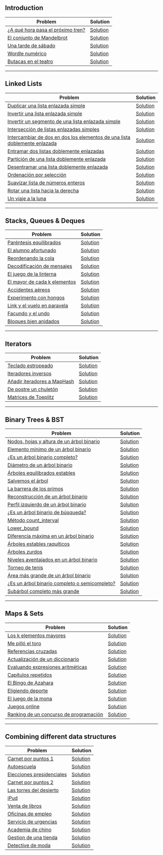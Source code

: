## Introduction

| Problem | Solution |
| --- | --- |
| [¿A qué hora pasa el próximo tren?](Enunciados/1._A_que_hora_pasa_el_proximo_tren.pdf) | [Solution](Soluciones/1._A_que_hora_pasa_proximo_tren) |
| [El conjunto de Mandelbrot](Enunciados/2._El_conjunto_de_Mandelbrot.pdf) | [Solution](Soluciones/2._Conjunto_de_Mandelbrot) |
| [Una tarde de sábado](Enunciados/3._Una_tarde_de_sabado.pdf) | [Solution](Soluciones/3._Una_tarde_de_sabado) |
| [Wordle numérico](Enunciados/4._Wordle_numerico.pdf) | [Solution](Soluciones/4._Wordle) |
| [Butacas en el teatro](Enunciados/5._Butacas_en_el_teatro.pdf) | [Solution](Soluciones/5_Butacas_en_el_teatro.cpp) |

---

## Linked Lists

| Problem | Solution |
| --- | --- |
| [Duplicar una lista enlazada simple](Enunciados/6._Duplicar_una_lista.pdf) | [Solution](Soluciones/6_Duplicar_lista_enlazada_simple.cpp) |
| [Invertir una lista enlazada simple](Enunciados/7._Invertir_una_lista_enlazada_simple.pdf) | [Solution](Soluciones/7_Invertir_lista_enlazada_simple.cpp) |
| [Invertir un segmento de una lista enlazada simple](Enunciados/8._Invertir_un_segmento_de_una_lista_enlazada_simple.pdf) | [Solution](Soluciones/8_Inv_seg_lista_enl_simple.cpp) |
| [Intersección de listas enlazadas simples](Enunciados/9._Interseccion_de_listas_enlazadas_simples.pdf) | [Solution](Soluciones/9_Intersec_list_enl_simp.cpp) |
| [Intercambiar de dos en dos los elementos de una lista doblemente enlazada](Enunciados/10._Intercambiar_de_dos_en_dos_los_elementos_de_una_lista_doblemente_enlazada.pdf) | [Solution](Soluciones/10_Intercambiar_de_dos_en_dos.cpp) |
| [Entramar dos listas doblemente enlazadas](Enunciados/11._Entramar_dos_listas_doblemente_enlazadas.pdf) | [Solution](Soluciones/11_Entramar_2_listas_dob_enl.cpp) |
| [Partición de una lista doblemente enlazada](Enunciados/12._Particion_de_una_lista_doblemente_enlazada.pdf) | [Solution](Soluciones/12_Particion_dob_enl_circular.cpp) |
| [Desentramar una lista doblemente enlazada](Enunciados/13._Desentramar_una_lista_doblemente_enlazada.pdf) | [Solution](Soluciones/13_Desentramar_lista_enl.cpp) |
| [Ordenación por selección](Enunciados/23._Ordenacion_por_seleccion.pdf) | [Solution](Soluciones/23_Ord_por_selec.cpp) |
| [Suavizar lista de números enteros](Enunciados/Extra._Suavizar_lista_de_numeros_enteros.pdf) | [Solution](Soluciones/Suavizar_una_list_de_num_ent.cpp) |
| [Rotar una lista hacia la derecha](Enunciados/X14._Rotar_una_lista_hacia_la_derecha.pdf) | [Solution](Soluciones/X14_Rot_dcha_lista.cpp) |
| [Un viaje a la luna](Enunciados/32._Un_viaje_a_la_luna.pdf) | [Solution](Soluciones/32_Viajando_a_la_luna.cpp) |

---

## Stacks, Queues & Deques

| Problem | Solution |
| --- | --- |
| [Paréntesis equilibrados](Enunciados/14._Parentesis_equilibrados.pdf) | [Solution](Soluciones/14_Parentesis_balan.cpp) |
| [El alumno afortunado](Enunciados/15._El_alumno_afortunado.pdf) | [Solution](Soluciones/15_El_alumno_afortunado.cpp) |
| [Reordenando la cola](Enunciados/16._Reordenando_la_cola.pdf) | [Solution](Soluciones/16_Reordenando_la_cola.cpp) |
| [Decodificación de mensajes](Enunciados/17._Decodificacion_de_mensajes.pdf) | [Solution](Soluciones/17_Decodificacion_de_mensajes.cpp) |
| [El juego de la linterna](Enunciados/18._El_juego_de_la_linterna.pdf) | [Solution](Soluciones/18_El_juego_de_la_linterna.cpp) |
| [El mayor de cada k elementos](Enunciados/19._El_mayor_de_cada_k_elementos.pdf) | [Solution](Soluciones/19_El_mayor_de_cada_k_elementos.cpp) |
| [Accidentes aéreos](Enunciados/20._Accidentes_aereos.pdf) | [Solution](Soluciones/20_Accidentes_aereos.cpp) |
| [Experimento con hongos](Enunciados/X6._Experimento_con_hongos.pdf) | [Solution](Soluciones/X6_Experimento_con_hongos.cpp) |
| [Link y el vuelo en paravela](Enunciados/Extra._Link_y_el_vuelo_en_paravela.pdf) | [Solution](Soluciones/Link_y_el_vuelo_en_paravela.cpp) |
| [Facundo y el undo](Enunciados/Extra._Facundo_y_el_undo.pdf) | [Solution](Soluciones/Facundo_y_el_undo.cpp) |
| [Bloques bien anidados](Enunciados/X13.Bloques_bien_anidados.pdf) | [Solution](Soluciones/X13_Bloq_anid.cpp) |

---

## Iterators

| Problem | Solution |
| --- | --- |
| [Teclado estropeado](Enunciados/21._Teclado_estropeado.pdf) | [Solution](Soluciones/21_Teclado_estropeado.cpp) |
| [Iteradores inversos](Enunciados/22._Iteradores_inversos.pdf) | [Solution](Soluciones/22_Its_inv.cpp) |
| [Añadir iteradores a MapHash](Enunciados/45._Anadir_iteradores_a_MapHash.pdf) | [Solution](Soluciones/45_Anyadir_its_a_maphash.cpp) |
| [De postre un chuletón](Enunciados/X7._De_postre_un_chuleton.pdf) | [Solution](Soluciones/X7_De_postre_un_chuleton.cpp) |
| [Matrices de Toeplitz](Enunciados/Extra._Matrices_de_Toeplitz.pdf) | [Solution](Soluciones/Matriz_de_Toeplitz.cpp) |

---

## Binary Trees & BST

| Problem | Solution |
| --- | --- |
| [Nodos, hojas y altura de un árbol binario](Enunciados/24._Nodos_hojas_y_altura_de_un_arbol_binario.pdf) | [Solution](Soluciones/24_Nodos_hojas_altura_arb_bin.cpp) |
| [Elemento mínimo de un árbol binario](Enunciados/25._Elemento_minimo_de_un_arbol_binario.pdf) | [Solution](Soluciones/25_Min_de_un_arbol_bin.cpp) |
| [¿Es un árbol binario completo?](Enunciados/27._Es_un_arbol_binario_completo_.pdf) | [Solution](Soluciones/26_Arb_bin_completo.cpp) |
| [Diámetro de un árbol binario](Enunciados/28._Diametro_de_un_arbol_binario.pdf) | [Solution](Soluciones/28_Diametro_de_un_arbol.cpp) |
| [Árboles equilibrados estables](Enunciados/29._Arboles_equilibrados_estables.pdf) | [Solution](Soluciones/29_Arb_eq_est.cpp) |
| [Salvemos el árbol](Enunciados/30._Salvemos_el_arbol.pdf) | [Solution](Soluciones/30_Salvemos_arbol.cpp) |
| [La barrera de los primos](Enunciados/31._La_barrera_de_los_primos.pdf) | [Solution](Soluciones/31_Barrera_de_los_primos.cpp) |
| [Reconstrucción de un árbol binario](Enunciados/33._Reconstruccion_de_un_arbol_binario.pdf) | [Solution](Soluciones/33_Reconstruccion_arb_bin.cpp) |
| [Perfil izquierdo de un árbol binario](Enunciados/34._Perfil_izquierdo_de_un_arbol_binario.pdf) | [Solution](Soluciones/34_Perfil_izq_arb_bin.cpp) |
| [¿Es un árbol binario de búsqueda?](Enunciados/35._Es_un_arbol_binario_de_busqueda_.pdf) | [Solution](Soluciones/35_Es_arb_bin_busqueda.cpp) |
| [Método count_interval](Enunciados/36._Metodo_count_interval.pdf) | [Solution](Soluciones/36_Metodo_count_interval.cpp) |
| [Lower_bound](Enunciados/37._Lower_bound.pdf) | [Solution](Soluciones/37_Metodo_lower_bound.cpp) |
| [Diferencia máxima en un árbol binario](Enunciados/Extra._Diferencia_maxima_en_un_arbol_binario.pdf) | [Solution](Soluciones/Diferencia_max_en_arb_bin.cpp) |
| [Árboles estables raquíticos](Enunciados/Extra._Arboles_estables_raquiticos.pdf) | [Solution](Soluciones/Arboles_raquiticos.cpp) |
| [Árboles zurdos](Enunciados/Extra._Arboles_zurdos.pdf) | [Solution](Soluciones/Arb_zurdos.cpp) |
| [Niveles aventajados en un árbol binario](Enunciados/Extra._Niveles_aventajados_en_un_arbol_binario.pdf) | [Solution](Soluciones/Niveles_aventajados_en_arb_bin.cpp) |
| [Torneo de tenis](Enunciados/X2._Torneo_de_tenis.pdf) | [Solution](Soluciones/X2_Torneo_de_tenis.cpp) |
| [Área más grande de un árbol binario](Enunciados/X3._Area_mas_grande_de_un_arbol_binario.pdf) | [Solution](Soluciones/X3_Area_mas_grande_en_arb_bin.cpp) |
| [¿Es un árbol binario completo o semicompleto?](Enunciados/X8._Es_un_arbol_binario_completo_o_semicompleto_.pdf) | [Solution](Soluciones/X8_Es_arb_bin_comp_o_semicomp.cpp) |
| [Subárbol completo más grande](X10._Subarbol_completo_mas_grande.pdf) | [Solution](Soluciones/X10_Subarb_comp_mas_grande.cpp) |

---

## Maps & Sets

| Problem | Solution |
| --- | --- |
| [Los k elementos mayores](Enunciados/38._Los_k_elementos_mayores.pdf) | [Solution](Soluciones/38_Los_k_elems_mayores.cpp) |
| [Me pilló el toro](Enunciados/39._Me_pillo_el_toro.pdf) | [Solution](Soluciones/39_Me_pillo_el_toro.cpp) |
| [Referencias cruzadas](Enunciados/40._Referencias_cruzadas.pdf) | [Solution](Soluciones/40_Referencias_cruzadas.cpp) |
| [Actualización de un diccionario](Enunciados/41._Actualizacion_de_un_diccionario.pdf) | [Solution](Soluciones/41_Actualizacion_dicc.cpp) |
| [Evaluando expresiones aritméticas](Enunciados/42._Evaluando_expresiones_aritmeticas.pdf) | [Solution](Soluciones/42_Evaluando_exp_arit.cpp) |
| [Capítulos repetidos](Enunciados/43._Capitulos_repetidos.pdf) | [Solution](Soluciones/43_Capitulos_repetidos.cpp) |
| [El Bingo de Azahara](Enunciados/44._El_Bingo_de_Azahara.pdf) | [Solution](Soluciones/44_Bingo_de_Azahara.cpp) |
| [Eligiendo deporte](Enunciados/46._Eligiendo_deporte.pdf) | [Solution](Soluciones/46_Eligiendo_deporte.cpp) |
| [El juego de la mona](Enunciados/Extra._El_juego_de_la_mona.pdf) | [Solution](Soluciones/Juego_de_la_mona.cpp) |
| [Juegos online](Enunciados/X4._Juegos_online.pdf) | [Solution](Soluciones/X4_Juegos_online.cpp) |
| [Ranking de un concurso de programación](Enunciados/X5._Ranking_de_un_concurso_de_programacion.pdf) | [Solution](Soluciones/X5_Ranking_concurso_programacion.cpp) |

---

## Combining different data structures

| Problem | Solution |
| --- | --- |
| [Carnet por puntos 1](Enunciados/47._Carnet_por_puntos_1.pdf) | [Solution](Soluciones/47_Carnet_por_ptos.cpp) |
| [Autoescuela](Enunciados/48._Autoescuela.pdf) | [Solution](Soluciones/48_Autoescuela.cpp) |
| [Elecciones presidenciales](Enunciados/49._Elecciones_presidenciales.pdf) | [Solution](Soluciones/49_Elecciones_presidenciales.cpp) |
| [Carnet por puntos 2](Enunciados/50._Carnet_por_puntos_2.pdf) | [Solution](Soluciones/50_Carnet_puntos_2.cpp) |
| [Las torres del desierto](Enunciados/51._Las_torres_del_desierto.pdf) | [Solution](Soluciones/51_Torres_desierto.cpp) |
| [iPud](Enunciados/52._iPud.pdf) | [Solution](Soluciones/52_iPud.cpp) |
| [Venta de libros](Enunciados/53._Venta_de_libros.pdf) | [Solution](Soluciones/53_Ventas_libros_internet.cpp) |
| [Oficinas de empleo](Enunciados/54._Oficinas_de_empleo.pdf) | [Solution](Soluciones/54_Oficinas_de_empleo.cpp) |
| [Servicio de urgencias](Enunciados/55._Servicio_de_urgencias.pdf) | [Solution](Soluciones/55_Servicio_de_urgencias.cpp) |
| [Academia de chino](Enunciados/X9._Academia_de_chino.pdf) | [Solution](Soluciones/X9_ChinoAcademy.cpp) |
| [Gestion de una tienda](Enunciados/X11._Gestion_de_una_tienda.pdf) | [Solution](Soluciones/X11_Gestion_de_una_tienda.cpp) |
| [Detective de moda](Enunciados/X12.Detective_de_moda.pdf) | [Solution](Soluciones/X12_Detective_de_moda.cpp) |
